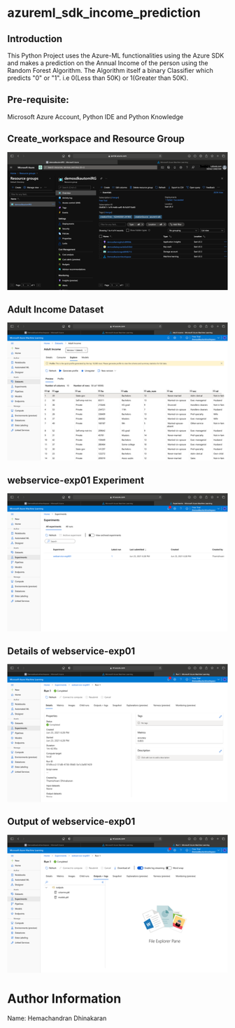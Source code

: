 # azureml_sdk_income_prediction

## Introduction

This Python Project uses the Azure-ML functionalities using the Azure SDK and makes a prediction on the Annual Income of the person using the Random Forest Algorithm. The Algorithm itself a binary Classifier which predicts "0" or "1". i.e 0(Less than 50K) or 1(Greater than 50K).

## Pre-requisite:

Microsoft Azure Account, Python IDE and Python Knowledge

## Create_workspace and Resource Group

![Alt Image text](/screenshots/2.png?raw=true "workspace")

## Adult Income Dataset

![Alt Image text](/screenshots/3.png?raw=true "dataset")

## webservice-exp01 Experiment

![Alt Image text](/screenshots/4.png?raw=true "experiment")

## Details of webservice-exp01

![Alt Image text](/screenshots/5.png?raw=true "experiment_details")

## Output of webservice-exp01

![Alt Image text](/screenshots/6.png?raw=true "experiment_output")

# Author Information

Name: Hemachandran Dhinakaran
